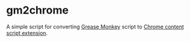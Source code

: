 # gm2chrome

A simple script for converting [Grease Monkey](https://addons.mozilla.org/en-US/firefox/addon/greasemonkey/)
script to [Chrome content script extension](http://developer.chrome.com/extensions/content_scripts.html).
